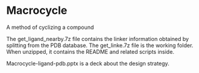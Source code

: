 # Macrocycle
A method of cyclizing a compound

The get_ligand_nearby.7z file contains the linker information obtained by splitting from the PDB database.
The get_linke.7z file is the working folder. When unzipped, it contains the README and related scripts inside.

Macrocycle-ligand-pdb.pptx is a deck about the design strategy.
